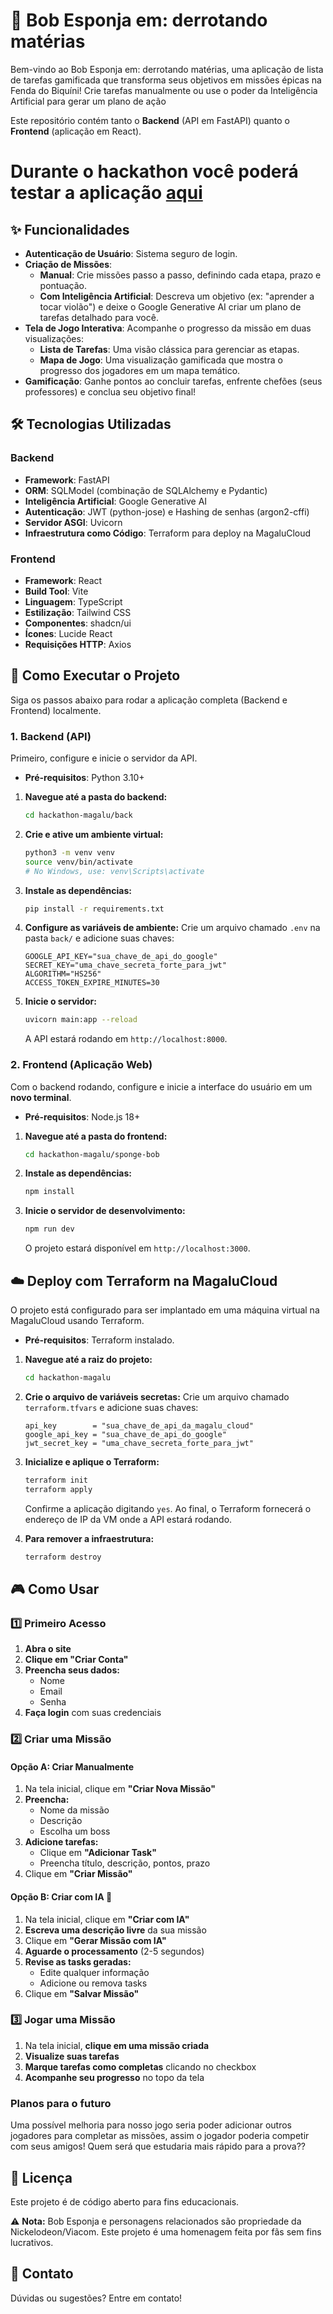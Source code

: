 
# 🍍 Bob Esponja em: derrotando matérias

Bem-vindo ao Bob Esponja em: derrotando matérias, uma aplicação de lista de tarefas gamificada que transforma seus objetivos em missões épicas na Fenda do Biquíni\! Crie tarefas manualmente ou use o poder da Inteligência Artificial para gerar um plano de ação

Este repositório contém tanto o **Backend** (API em FastAPI) quanto o **Frontend** (aplicação em React).
# Durante o hackathon você poderá testar a aplicação [aqui](http://201.23.71.157:3000)

## ✨ Funcionalidades

  * **Autenticação de Usuário**: Sistema seguro de login.
  * **Criação de Missões**:
      * **Manual**: Crie missões passo a passo, definindo cada etapa, prazo e pontuação.
      * **Com Inteligência Artificial**: Descreva um objetivo (ex: "aprender a tocar violão") e deixe o Google Generative AI criar um plano de tarefas detalhado para você.
  * **Tela de Jogo Interativa**: Acompanhe o progresso da missão em duas visualizações:
      * **Lista de Tarefas**: Uma visão clássica para gerenciar as etapas.
      * **Mapa de Jogo**: Uma visualização gamificada que mostra o progresso dos jogadores em um mapa temático.
  * **Gamificação**: Ganhe pontos ao concluir tarefas, enfrente chefões (seus professores) e conclua seu objetivo final!

## 🛠️ Tecnologias Utilizadas

### Backend

  * **Framework**: FastAPI
  * **ORM**: SQLModel (combinação de SQLAlchemy e Pydantic)
  * **Inteligência Artificial**: Google Generative AI
  * **Autenticação**: JWT (python-jose) e Hashing de senhas (argon2-cffi)
  * **Servidor ASGI**: Uvicorn
  * **Infraestrutura como Código**: Terraform para deploy na MagaluCloud

### Frontend

  * **Framework**: React
  * **Build Tool**: Vite
  * **Linguagem**: TypeScript
  * **Estilização**: Tailwind CSS
  * **Componentes**: shadcn/ui
  * **Ícones**: Lucide React
  * **Requisições HTTP**: Axios



## 🚀 Como Executar o Projeto

Siga os passos abaixo para rodar a aplicação completa (Backend e Frontend) localmente.

### 1\. Backend (API)

Primeiro, configure e inicie o servidor da API.

  * **Pré-requisitos**: Python 3.10+

<!-- end list -->

1.  **Navegue até a pasta do backend:**

    ```bash
    cd hackathon-magalu/back
    ```

2.  **Crie e ative um ambiente virtual:**

    ```bash
    python3 -m venv venv
    source venv/bin/activate
    # No Windows, use: venv\Scripts\activate
    ```

3.  **Instale as dependências:**

    ```bash
    pip install -r requirements.txt
    ```

4.  **Configure as variáveis de ambiente:**
    Crie um arquivo chamado `.env` na pasta `back/` e adicione suas chaves:

    ```env
    GOOGLE_API_KEY="sua_chave_de_api_do_google"
    SECRET_KEY="uma_chave_secreta_forte_para_jwt"
    ALGORITHM="HS256"
    ACCESS_TOKEN_EXPIRE_MINUTES=30
    ```

5.  **Inicie o servidor:**

    ```bash
    uvicorn main:app --reload
    ```

    A API estará rodando em `http://localhost:8000`.

### 2\. Frontend (Aplicação Web)

Com o backend rodando, configure e inicie a interface do usuário em um **novo terminal**.

  * **Pré-requisitos**: Node.js 18+

<!-- end list -->

1.  **Navegue até a pasta do frontend:**

    ```bash
    cd hackathon-magalu/sponge-bob
    ```

2.  **Instale as dependências:**

    ```bash
    npm install
    ```

3.  **Inicie o servidor de desenvolvimento:**

    ```bash
    npm run dev
    ```

    O projeto estará disponível em `http://localhost:3000`.

## ☁️ Deploy com Terraform na MagaluCloud

O projeto está configurado para ser implantado em uma máquina virtual na MagaluCloud usando Terraform.

  * **Pré-requisitos**: Terraform instalado.

<!-- end list -->

1.  **Navegue até a raiz do projeto:**

    ```bash
    cd hackathon-magalu
    ```

2.  **Crie o arquivo de variáveis secretas:**
    Crie um arquivo chamado `terraform.tfvars` e adicione suas chaves:

    ```hcl
    api_key        = "sua_chave_de_api_da_magalu_cloud"
    google_api_key = "sua_chave_de_api_do_google"
    jwt_secret_key = "uma_chave_secreta_forte_para_jwt"
    ```

3.  **Inicialize e aplique o Terraform:**

    ```bash
    terraform init
    terraform apply
    ```

    Confirme a aplicação digitando `yes`. Ao final, o Terraform fornecerá o endereço de IP da VM onde a API estará rodando.

4.  **Para remover a infraestrutura:**

    ```bash
    terraform destroy
    ```


## 🎮 Como Usar

### 1️⃣ Primeiro Acesso

1. **Abra o site**
2. **Clique em "Criar Conta"**
3. **Preencha seus dados:**
   - Nome
   - Email
   - Senha
4. **Faça login** com suas credenciais

### 2️⃣ Criar uma Missão

#### Opção A: Criar Manualmente
1. Na tela inicial, clique em **"Criar Nova Missão"**
2. **Preencha:**
   - Nome da missão
   - Descrição
   - Escolha um boss
3. **Adicione tarefas:**
   - Clique em **"Adicionar Task"**
   - Preencha título, descrição, pontos, prazo
4. Clique em **"Criar Missão"**

#### Opção B: Criar com IA 🤖
1. Na tela inicial, clique em **"Criar com IA"**
2. **Escreva uma descrição livre** da sua missão
3. Clique em **"Gerar Missão com IA"**
4. **Aguarde o processamento** (2-5 segundos)
5. **Revise as tasks geradas:**
   - Edite qualquer informação
   - Adicione ou remova tasks
6. Clique em **"Salvar Missão"**

### 3️⃣ Jogar uma Missão

1. Na tela inicial, **clique em uma missão criada**
2. **Visualize suas tarefas**
3. **Marque tarefas como completas** clicando no checkbox
4. **Acompanhe seu progresso** no topo da tela

### Planos para o futuro

Uma possível melhoria para nosso jogo seria poder adicionar outros jogadores para completar as missões, assim o jogador poderia competir com seus amigos! Quem será que estudaria mais rápido para a prova??

## 📝 Licença

Este projeto é de código aberto para fins educacionais.

⚠️ **Nota:** Bob Esponja e personagens relacionados são propriedade da Nickelodeon/Viacom. Este projeto é uma homenagem feita por fãs sem fins lucrativos.

## 💬 Contato

Dúvidas ou sugestões? Entre em contato!
